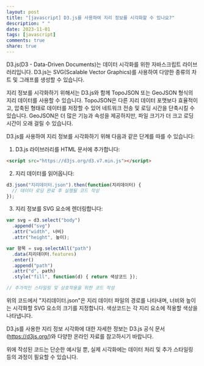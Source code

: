 ```yaml
---
layout: post
title: "[javascript] D3.js를 사용하여 지리 정보를 시각화할 수 있나요?"
description: " "
date: 2023-11-01
tags: [javascript]
comments: true
share: true
---
```


D3.js(D3 - Data-Driven Documents)는 데이터 시각화를 위한 자바스크립트 라이브러리입니다. D3.js는 SVG(Scalable Vector Graphics)를 사용하여 다양한 종류의 차트 및 그래프를 생성할 수 있습니다.

지리 정보를 시각화하기 위해서는 D3.js와 함께 TopoJSON 또는 GeoJSON 형식의 지리 데이터를 사용할 수 있습니다. TopoJSON은 다른 지리 데이터 포맷보다 효율적이고, 압축된 형태로 데이터를 저장할 수 있어 네트워크 전송 및 로딩 시간을 단축시킬 수 있습니다. GeoJSON은 더 많은 기능과 속성을 제공하지만, 파일 크기가 더 크고 로딩 시간이 오래 걸릴 수 있습니다.

D3.js를 사용하여 지리 정보를 시각화하기 위해 다음과 같은 단계를 따를 수 있습니다:

1. D3.js 라이브러리를 HTML 문서에 추가합니다:

```html
<script src="https://d3js.org/d3.v7.min.js"></script>
```

2. 지리 데이터를 읽어옵니다:

```javascript
d3.json("지리데이터.json").then(function(지리데이터) {
  // 데이터 로딩 완료 후 실행될 코드 작성
});
```

3. 지리 정보를 SVG 요소에 렌더링합니다:

```javascript
var svg = d3.select("body")
  .append("svg")
  .attr("width", 너비)
  .attr("height", 높이);

var 항목 = svg.selectAll("path")
  .data(지리데이터.features)
  .enter()
  .append("path")
  .attr("d", path)
  .style("fill", function(d) { return 색상코드 });

// 추가적인 스타일링 및 상호작용을 위한 코드 작성
```

위의 코드에서 "지리데이터.json"은 지리 데이터 파일의 경로를 나타내며, 너비와 높이는 시각화할 SVG 요소의 크기를 지정합니다. 색상코드는 각 지리 요소에 적용할 색상을 나타냅니다.

D3.js를 사용한 지리 정보 시각화에 대한 자세한 정보는 D3.js 공식 문서(https://d3js.org/)와 다양한 온라인 자료를 참고하시기 바랍니다.

위에 작성된 코드는 단순한 예시일 뿐, 실제 시각화에는 데이터 처리 및 추가 스타일링 등의 과정이 필요할 수 있습니다.
